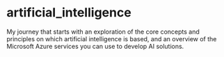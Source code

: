 # artificial_intelligence
My journey that starts with an exploration of the core concepts and principles on which artificial intelligence is based, and an overview of the Microsoft Azure services you can use to develop AI solutions.
